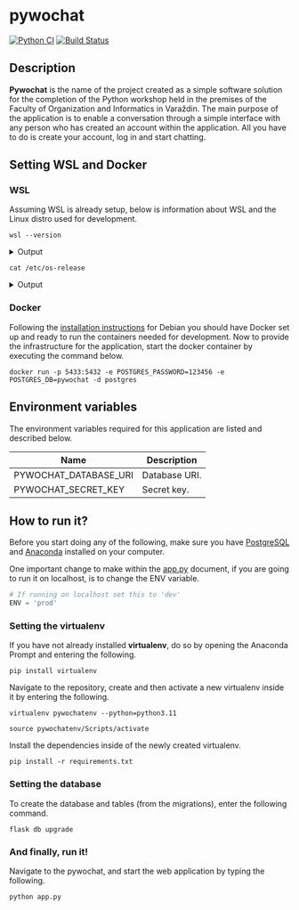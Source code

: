 # pywochat

[![Python CI](https://github.com/corlukantonio/pywochat/actions/workflows/ci.yml/badge.svg)](https://github.com/corlukantonio/pywochat/actions/workflows/ci.yml)
[![Build Status](https://app.travis-ci.com/corlukantonio/pywochat.svg?branch=master)](https://app.travis-ci.com/corlukantonio/pywochat)

## Description

**Pywochat** is the name of the project created as a simple software solution for the completion of the Python workshop held in the premises of the Faculty of Organization and Informatics in Varaždin. The main purpose of the application is to enable a conversation through a simple interface with any person who has created an account within the application. All you have to do is create your account, log in and start chatting.

## Setting WSL and Docker

### WSL

Assuming WSL is already setup, below is information about WSL and the Linux distro used for development.

```properties
wsl --version
```

<details>
  <summary>Output</summary>
  <table align="center">
    <thead>
      <tr>
        <th>Parameter</th>
        <th>Value</th>
      </tr>
    </thead>
    <tbody>
      <tr>
        <td>WSL version</td>
        <td>2.0.14.0</td>
      </tr>
      <tr>
        <td>Kernel version</td>
        <td>5.15.133.1-1</td>
      </tr>
      <tr>
        <td>WSLg version</td>
        <td>1.0.59</td>
      </tr>
      <tr>
        <td>MSRDC version</td>
        <td>1.2.4677</td>
      </tr>
      <tr>
        <td>Direct3D version</td>
        <td>1.611.1-81528511</td>
      </tr>
      <tr>
        <td>DXCore version</td>
        <td>10.0.25131.1002-220531-1700.rs-onecore-base2-hyp</td>
      </tr>
      <tr>
        <td>Windows version</td>
        <td>10.0.19045.5073</td>
      </tr>
    </tbody>
  </table>
</details>

```properties
cat /etc/os-release
```

<details>
  <summary>Output</summary>
  <table align="center">
    <thead>
      <tr>
        <th>Key</th>
        <th>Value</th>
      </tr>
    </thead>
    <tbody>
      <tr>
        <td>PRETTY_NAME</td>
        <td>"Debian GNU/Linux 12 (bookworm)"</td>
      </tr>
      <tr>
        <td>NAME</td>
        <td>"Debian GNU/Linux"</td>
      </tr>
      <tr>
        <td>VERSION_ID</td>
        <td>"12"</td>
      </tr>
      <tr>
        <td>VERSION</td>
        <td>"12 (bookworm)"</td>
      </tr>
      <tr>
        <td>VERSION_CODENAME</td>
        <td>bookworm</td>
      </tr>
      <tr>
        <td>ID</td>
        <td>debian</td>
      </tr>
      <tr>
        <td>HOME_URL</td>
        <td>"https://www.debian.org/"</td>
      </tr>
      <tr>
        <td>SUPPORT_URL</td>
        <td>"https://www.debian.org/support"</td>
      </tr>
      <tr>
        <td>BUG_REPORT_URL</td>
        <td>"https://bugs.debian.org/"</td>
      </tr>
    </tbody>
  </table>
</details>

### Docker

Following the [installation instructions](https://docs.docker.com/engine/install/debian/) for Debian you should have Docker set up and ready to run the containers needed for development. Now to provide the infrastructure for the application, start the docker container by executing the command below.

```properties
docker run -p 5433:5432 -e POSTGRES_PASSWORD=123456 -e POSTGRES_DB=pywochat -d postgres
```

## Environment variables

The environment variables required for this application are listed and described below.

<table align="center">
  <thead>
    <tr>
      <th>Name</th>
      <th>Description</th>
    </tr>
  </thead>
  <tbody>
    <tr>
      <td>PYWOCHAT_DATABASE_URI</td>
      <td>Database URI.</td>
    </tr>
    <tr>
      <td>PYWOCHAT_SECRET_KEY</td>
      <td>Secret key.</td>
    </tr>
  </tbody>
</table>

## How to run it?

Before you start doing any of the following, make sure you have [PostgreSQL](https://www.postgresql.org/) and [Anaconda](https://www.anaconda.com/) installed on your computer.

One important change to make within the [app.py](https://github.com/corlukantonio/pywochat/blob/master/app.py) document, if you are going to run it on localhost, is to change the ENV variable.

```python
# If running on localhost set this to 'dev'
ENV = 'prod'
```

### Setting the virtualenv

If you have not already installed **virtualenv**, do so by opening the Anaconda Prompt and entering the following.

```properties
pip install virtualenv
```

Navigate to the repository, create and then activate a new virtualenv inside it by entering the following.

```properties
virtualenv pywochatenv --python=python3.11
```

```properties
source pywochatenv/Scripts/activate
```

Install the dependencies inside of the newly created virtualenv.

```properties
pip install -r requirements.txt
```

### Setting the database

To create the database and tables (from the migrations), enter the following command.

```properties
flask db upgrade
```

### And finally, run it!

Navigate to the pywochat, and start the web application by typing the following.

```properties
python app.py
```
